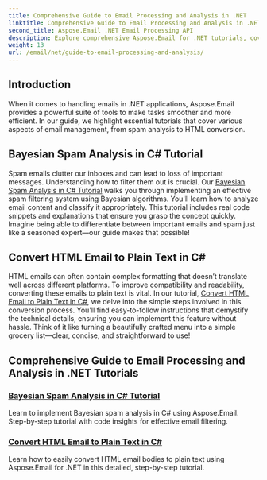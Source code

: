 ```yaml
---
title: Comprehensive Guide to Email Processing and Analysis in .NET
linktitle: Comprehensive Guide to Email Processing and Analysis in .NET
second_title: Aspose.Email .NET Email Processing API
description: Explore comprehensive Aspose.Email for .NET tutorials, covering email processing, spam analysis, HTML conversion, and more to streamline your .NET applications.
weight: 13
url: /email/net/guide-to-email-processing-and-analysis/
---
```

## Introduction

When it comes to handling emails in .NET applications, Aspose.Email provides a powerful suite of tools to make tasks smoother and more efficient. In our guide, we highlight essential tutorials that cover various aspects of email management, from spam analysis to HTML conversion. 

## Bayesian Spam Analysis in C# Tutorial
Spam emails clutter our inboxes and can lead to loss of important messages. Understanding how to filter them out is crucial. Our [Bayesian Spam Analysis in C# Tutorial](./bayesian-spam-analysis-in-csharp/) walks you through implementing an effective spam filtering system using Bayesian algorithms. You'll learn how to analyze email content and classify it appropriately. This tutorial includes real code snippets and explanations that ensure you grasp the concept quickly. Imagine being able to differentiate between important emails and spam just like a seasoned expert—our guide makes that possible!

## Convert HTML Email to Plain Text in C#
HTML emails can often contain complex formatting that doesn’t translate well across different platforms. To improve compatibility and readability, converting these emails to plain text is vital. In our tutorial, [Convert HTML Email to Plain Text in C#](./convert-html-email-to-plain-text/), we delve into the simple steps involved in this conversion process. You'll find easy-to-follow instructions that demystify the technical details, ensuring you can implement this feature without hassle. Think of it like turning a beautifully crafted menu into a simple grocery list—clear, concise, and straightforward to use!

## Comprehensive Guide to Email Processing and Analysis in .NET Tutorials
### [Bayesian Spam Analysis in C# Tutorial](./bayesian-spam-analysis-in-csharp/)
Learn to implement Bayesian spam analysis in C# using Aspose.Email. Step-by-step tutorial with code insights for effective email filtering.
### [Convert HTML Email to Plain Text in C#](./convert-html-email-to-plain-text/)
Learn how to easily convert HTML email bodies to plain text using Aspose.Email for .NET in this detailed, step-by-step tutorial.
